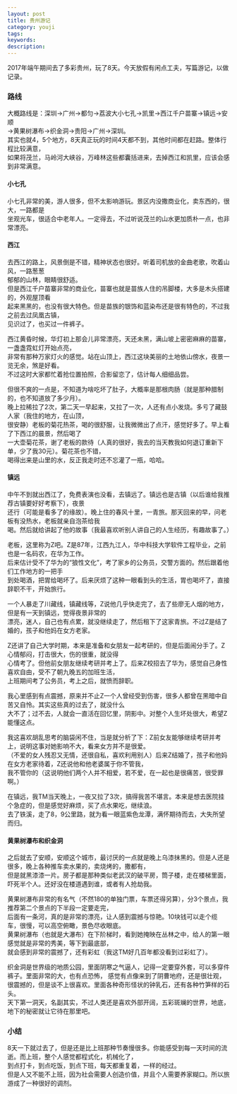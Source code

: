 ```yaml
---
layout: post
title: 贵州游记
category: youji
tags: 
keywords: 
description: 
---
```



2017年端午期间去了多彩贵州，玩了8天。今天放假有闲点工夫，写篇游记，以做记录。

### 路线

  大概路线是：深圳->广州->都匀->荔波大小七孔->凯里->西江千户苗寨->镇远->安顺  
  ->黄果树瀑布->织金洞->贵阳->广州->深圳。  
  其实也就4，5个地方，8天真正玩的时间4天都不到，其他时间都在赶路。整体行程比较满意，  
  如果将茂兰，马岭河大峡谷，万峰林这些都囊括进来，去掉西江和凯里，应该会感到非常满意。  

#### 小七孔
  小七孔非常的美，游人很多，但不太影响游玩。景区内没撒商业化，卖东西的，很大，一路都是  
  坐观光车，很适合中老年人。一定得去，不过听说茂兰的山水更加质朴一点，也非常漂亮。  

#### 西江

  去西江的路上，风景倒是不错，精神状态也很好。听着司机放的金曲老歌，吹着山风，一路葱葱  
  郁郁的山林，眼睛很舒适。  
  但是西江千户苗寨非常的商业化，苗寨也就是苗族人住的吊脚楼，大多是木头搭建的，外观屋顶看  
  起来黑黑的，也没有很大特色。但是苗族的银饰和蓝染布还是很有特色的，不过我之前去过凤凰古镇，  
  见识过了，也买过一件裤子。  

  西江黄昏时候，华灯初上那会儿非常漂亮，天还未黑，满山坡上密密麻麻的苗寨，一盏盏霓虹灯开始点亮，  
  非常有那种万家灯火的感觉。站在山顶上，西江这块美丽的土地依山傍水，夜景一览无余，煞是好看。  
  不过这时大家都忙着抢位置拍照，合影留恋了，估计每人细细品尝。  

  但很不爽的一点是，不知道为啥吃坏了肚子，大概率是那根肉肠（就是那种腊制的，也不知道放了多少月）。  
  晚上拉稀拉了2次，第二天一早起来，又拉了一次，人还有点小发烧。多亏了藏鼓人家（我住的地方，在山顶，  
  很安静）老板的菊花热茶，喝的很舒服，让我微微出了点汗，感觉好多了。早上看了下西江的晨景，然后喝了  
  一大壶菊花茶，谢了老板的款待（人真的很好，我去的当天教我如何退订重新下单，少了我30元）。菊花茶也不错，  
  喝得出来是山里的水，反正我走时还不忘灌了一瓶，哈哈。  

#### 镇远
  中午不到就出西江了，免费表演也没看，去镇远了。镇远也是古镇（以后谁给我推荐古镇要好好考察下），夜景  
  还行（可能是看多了的缘故）。晚上住的春风十里，一青旅。那天回来的早，问老板有没热水，老板就亲自泡茶给我  
  喝。然后就给讲起了他的故事（我最喜欢听别人讲自己的人生经历，有趣故事了。）  

  老板，这里称为Z吧。Z是87年，江西九江人，华中科技大学软件工程毕业，之前也是一名码农，在华为工作。  
  后来估计受不了华为的“狼性文化”，考了家乡的公务员，交警方面的。然后跟着他们工作地方的一把手  
  到处喝酒，把胃给喝坏了。后来厌烦了这种一眼看到头的生活，胃也喝坏了，直接辞职不干，开始旅行。  

  一个人暴走了川藏线，镇藏线等，Z说他几乎快走完了，去了些廖无人烟的地方，但是有一天到镇远，觉得夜景非常的  
  漂亮，迷人，自己也有点累，就没继续走了，然后租下了这家青旅。不过Z是结了婚的，孩子和他妈在女方老家。  

  Z还讲了自己大学时期，本来是准备和女朋友一起考研的，但是后面闹分手了。Z心情郁闷，打击很大，伤的很重，就没得  
  心情考了。但他前女朋友继续考研并考上了。后来Z校招去了华为，感觉自己身性喜欢自由，受不了朝九晚五的加班生活，  
  上班期间考了公务员，考上之后，就愤而辞职。  

  我心里感到有点震撼，原来并不止Z一个人曾经受到伤害，很多人都曾在黑暗中自苦又自怜。其实这些真的过去了，就没什么  
  大不了；过不去，人就会一直活在回忆里，阴影中。对整个人生坏处很大，希望Z能懂这点。  

  我这喜欢胡乱思考的脑袋闲不住，当是就分析了下：Z前女友能够继续考研并考上，说明这事对她影响不大，看来女方并不是很爱。  
  （不爱的女人残忍又无情，还很自私，喜欢利用别人）后来Z结婚了，孩子和他妈在女方老家待着，Z还说他和他老婆属于你不管我，  
  我不管你的（这说明他们两个人并不相爱，若不爱，在一起也是很痛苦，很受罪啊。）  

  在镇远，我TM当天晚上，一夜又拉了3次，搞得我苦不堪言。本来是想去医院挂个急症的，但是感觉好麻烦，买了点水果吃，继续浪。  
  去了铁溪，走了8，9公里路，就为看一眼蓝紫色龙潭，满怀期待而去，大失所望而归。  

#### 黄果树瀑布和织金洞

  之后就去了安顺，安顺这个城市，最讨厌的一点就是晚上乌漆抹黑的。但是人还是很多，晚上各种推车卖水果的，卖烧烤的，撒都有，  
  但是就黑漆漆一片。房子都是那种类似老武汉的破平房，筒子楼，走在楼梯里面，吓死半个人。还好没在楼道遇到谁，或者有人抢劫我。  

  黄果树瀑布非常的有名气（不然180的单独门票，车票还得另算），分3个景点，我推荐第二个景点的下半段一定要走完，  
  后面有一条河，真的是非常的漂亮，让人感到震撼与惊艳。10块钱可以走个缆车，很慢，可以高空俯瞰，景色尽收眼底。  
  黄果树瀑布（也就是大瀑布）在下阶梯时，看到她掩映在丛林之中，给人的第一眼感觉就是非常的秀美，等下到最底部，  
  就会感到非常的震撼了，还有彩虹（我这TM好几百年都没看到过彩虹了）。  

  织金洞是世界级的地质公园，里面阴寒之气逼人，记得一定要穿外套，可以多穿件裤子。里面非常的大，也有点恐怖，
  感觉有点像来到了阴曹地府，还是很壮观，很震撼的，但是谈不上很喜欢。里面各种奇形怪状的钟乳石，还有各种竹笋样的石头。  
  天下第一洞天，名副其实，不过人类还是喜欢外部开阔，五彩斑斓的世界，地底，地下的秘密就让它待在那里吧。  

### 小结

  8天一下就过去了，但是还是比上班那种节奏慢很多。你能感受到每一天时间的流逝。而上班，整个人感觉都程式化，机械化了，  
  到点打卡，到点吃饭，到点下班，每天都重复着，一样的经过。  
  但是人又不能不上班，因为社会需要人创造价值，并且个人需要养家糊口。所以旅游成了一种很好的调剂。  
